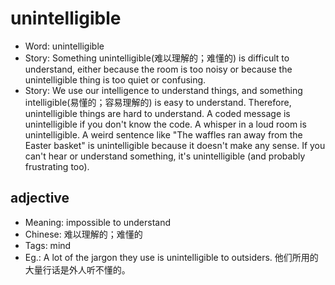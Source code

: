 # unintelligible

- Word: unintelligible
- Story: Something unintelligible(难以理解的；难懂的) is difficult to understand, either because the room is too noisy or because the unintelligible thing is too quiet or confusing.
- Story: We use our intelligence to understand things, and something intelligible(易懂的；容易理解的) is easy to understand. Therefore, unintelligible things are hard to understand. A coded message is unintelligible if you don't know the code. A whisper in a loud room is unintelligible. A weird sentence like "The waffles ran away from the Easter basket" is unintelligible because it doesn't make any sense. If you can't hear or understand something, it's unintelligible (and probably frustrating too).

## adjective

- Meaning: impossible to understand
- Chinese: 难以理解的；难懂的
- Tags: mind
- Eg.: A lot of the jargon they use is unintelligible to outsiders. 他们所用的大量行话是外人听不懂的。

